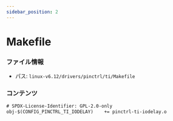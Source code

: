 ```yaml
---
sidebar_position: 2
---
```

# Makefile

### ファイル情報

- パス: `linux-v6.12/drivers/pinctrl/ti/Makefile`

### コンテンツ

```txt
# SPDX-License-Identifier: GPL-2.0-only
obj-$(CONFIG_PINCTRL_TI_IODELAY)	+= pinctrl-ti-iodelay.o

```
